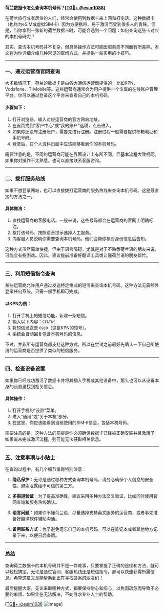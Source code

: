 **荷兰数据卡怎么查询本机号码？[[TG💪+ @esim1088](https://t.me/s/esim1088)]**

在荷兰旅行或者居住的人们，经常会使用到数据卡来上网和打电话。这种数据卡（也称为eSIM或虚拟SIM卡）因为方便携带、易于激活而受到很多人的青睐。但是，当你拿到一张新的荷兰数据卡时，可能会遇到一个问题：如何查询这张卡对应的本机号码呢？

其实，查询本机号码并不复杂，但具体操作方法可能因服务商不同而有所差异。本文将为你详细介绍几种常见的查询方式，并提供一些实用的小技巧。

---

### **一、通过运营商官网查询**

大多数情况下，荷兰的数据卡是由各大通信运营商提供的，比如KPN、Vodafone、T-Mobile等。这些运营商通常会为用户提供一个专属的在线账户管理平台。你可以通过登录这个平台来查看自己的本机号码。

#### **步骤如下：**
1. 打开浏览器，输入对应运营商的官方网站地址。
2. 在首页找到“客户中心”或“我的账户”选项，点击进入。
3. 如果你还没有注册账户，需要先进行注册。注册过程一般需要提供邮箱地址和手机号码。
4. 登录后，在个人资料页面中应该能够看到你的本机号码。

需要注意的是，不同的运营商可能在界面设计上有所不同，但基本流程大致相同。如果你对操作不太熟悉，也可以直接联系客服咨询。

---

### **二、拨打服务热线**

如果不想登录网站，也可以直接拨打运营商的服务热线来查询本机号码。这是最直接的方法之一。

#### **具体做法：**
1. 查找运营商的客服电话。一般来说，这些号码都会在运营商的官网上明确标注。
2. 拨打该号码，按照语音提示选择人工服务。
3. 向客服人员说明你需要查询本机号码，他们会帮你核对身份信息后告知。

这种方式虽然简单快捷，但由于语言障碍，尤其是对于不熟悉荷兰语的朋友来说，可能会有些困难。因此，建议提前准备好翻译工具或让懂荷兰语的朋友帮忙。

---

### **三、利用短信指令查询**

某些运营商允许用户通过发送特定格式的短信来查询本机号码。这种方法无需额外登录任何系统，只需一部手机即可完成。

#### **以KPN为例：**
1. 打开手机上的短信功能，新建一条短信。
2. 输入以下内容：`STATUS`
3. 将短信发送至 `6900`（这是KPN的短号）。
4. 系统会自动回复包含本机号码的信息。

不过，并非所有运营商都支持这种方式，所以在尝试之前最好先确认一下自己所使用的运营商是否提供了类似的短信服务。

---

### **四、检查设备设置**

如果你已经成功激活了数据卡并将其插入手机或其他设备中，那么也可以从设备本身的设置里找到相关信息。

#### **具体操作：**
1. 打开手机的“设置”菜单。
2. 进入“通用”或“关于本机”部分。
3. 在这里，你应该能看到当前使用的SIM卡信息，包括本机号码。

需要注意的是，这种方法的前提是你必须确保数据卡已经被正确安装并且激活了。如果尚未完成激活流程，则可能无法获取相关信息。

---

### **五、注意事项与小贴士**

在查询过程中，有几个细节值得特别注意：

1. **隐私保护**：无论是通过哪种方式查询本机号码，请务必确保个人信息的安全性，避免泄露给不可信的第三方。
   
2. **多渠道验证**：为了提高准确性，建议采用多种方法交叉验证，比如同时使用官网查询和服务热线确认。

3. **语言问题**：如果你不懂荷兰语，尽量选择支持英文服务的运营商，或者事先准备好翻译软件辅助沟通。

4. **备用联系方式**：为了避免遗忘自己的本机号码，可以在笔记本或者其他地方记录下来，以便日后查阅。

---

### **总结**

查询荷兰数据卡的本机号码并不是一件难事，只要掌握了正确的途径和方法，就可以轻松搞定。无论是通过官网、客服热线还是短信指令，都可以快速获得所需信息。希望这篇文章能帮助到正在寻找答案的朋友们！

最后提醒大家，无论采取哪种方式，都要保持耐心和细心，以免因疏忽而导致不必要的麻烦。如果实在无法解决，不妨寻求专业人士的帮助。

[[TG💪+ @esim1088](https://t.me/s/esim1088) ![Image](https://i.postimg.cc/4NQfJmqS/Snipaste-2025-05-13-00-14-12.png)]